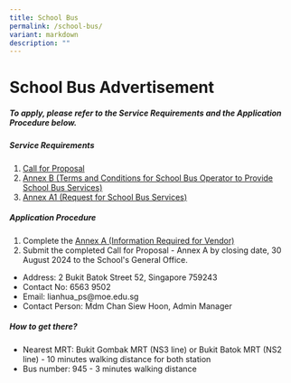 ```yaml
---
title: School Bus
permalink: /school-bus/
variant: markdown
description: ""
---
```

<h1>School Bus Advertisement</h1>

<h5>To apply, please refer to the Service Requirements and the Application Procedure below.</h5>

<h5><strong>Service Requirements</strong></h5>
<ol>
  <li><a href="/files/School%20Bus/1__Call_for_Proposals__For_Single_Bus_Service__Lianhua_Pri.pdf" target="_blank">Call for Proposal</a></li>
  <li><a href="/files/School%20Bus/3__Annex_B___T_C_for_School_Bus_Operator_to_Provide_School_Bus_Services__For_Single_Bus_Service_.pdf" target="_blank">Annex B (Terms and Conditions for School Bus Operator to Provide School Bus Services)</a></li>
	<li><a href="/files/School%20Bus/4__Annex_A1___Request_for_School_Bus_Service_and_T_C_Governing_the_Requests_for_Services___For_Single_Bus_Service_.pdf" target="_blank">Annex A1 (Request for School Bus Services)</a></li>
</ol>  

<h5><strong>Application Procedure</strong></h5>
<ol>
  <li>Complete the <a href="/files/School%20Bus/2__Annex_A___Information_from_Vendor__For_Single_Bus_Service_.pdf" target="_blank">Annex A (Information Required for Vendor)</a></li>
  <li>Submit the completed Call for Proposal - Annex A by closing date, 30 August 2024 to the School's General Office.</li>
</ol>  

<ul>
  <li>Address: 2 Bukit Batok Street 52, Singapore 759243</li>
  <li>Contact No: 6563 9502</li>
  <li>Email: lianhua_ps@moe.edu.sg</li>
	<li>Contact Person: Mdm Chan Siew Hoon, Admin Manager</li>
</ul>

<h5><strong>How to get there?</strong></h5>
<ul>
  <li>Nearest MRT: Bukit Gombak MRT (NS3 line) or Bukit Batok MRT (NS2 line) - 10 minutes walking distance for both station</li>
  <li>Bus number: 945 - 3 minutes walking distance</li>
</ul>